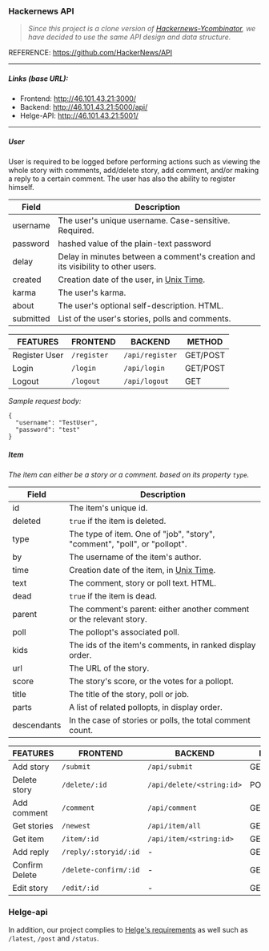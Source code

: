 ### Hackernews API
> _Since this project is a clone version of [Hackernews-Ycombinator](https://news.ycombinator.com/), we have decided to use the same API design and data structure._

REFERENCE: https://github.com/HackerNews/API

---

##### _Links (base URL):_
* Frontend: http://46.101.43.21:3000/
* Backend: http://46.101.43.21:5000/api/
* Helge-API: http://46.101.43.21:5001/

---
##### User
User is required to be logged before performing actions such as viewing the whole story with comments, add/delete story, add comment, and/or making a reply to a certain comment. The user has also the ability to register himself.

Field | Description
------|------------
username | The user's unique username. Case-sensitive. Required.
password | hashed value of the plain-text password
delay | Delay in minutes between a comment's creation and its visibility to other users.
created | Creation date of the user, in [Unix Time](http://en.wikipedia.org/wiki/Unix_time).
karma | The user's karma.
about | The user's optional self-description. HTML.
submitted | List of the user's stories, polls and comments.

FEATURES | FRONTEND | BACKEND | METHOD
-------|----------|-------- | ------------
Register User | `/register` | `/api/register` | GET/POST
Login | `/login` | `/api/login` | GET/POST
Logout | `/logout` | `/api/logout` | GET

_Sample request body:_
```
{
  "username": "TestUser",
  "password": "test"
}
```
##### Item

_The item can either be a story or a comment. based on its property `type`._

Field | Description
------|------------
id | The item's unique id.
deleted | `true` if the item is deleted.
type | The type of item. One of "job", "story", "comment", "poll", or "pollopt".
by | The username of the item's author.
time | Creation date of the item, in [Unix Time](http://en.wikipedia.org/wiki/Unix_time).
text | The comment, story or poll text. HTML.
dead | `true` if the item is dead.
parent | The comment's parent: either another comment or the relevant story.
poll | The pollopt's associated poll.
kids | The ids of the item's comments, in ranked display order.
url | The URL of the story.
score | The story's score, or the votes for a pollopt.
title | The title of the story, poll or job.
parts | A list of related pollopts, in display order.
descendants | In the case of stories or polls, the total comment count.

FEATURES | FRONTEND | BACKEND | METHOD
-------|----------|----------- | ---------------
Add story | `/submit` | `/api/submit` | GET/POST
Delete story | `/delete/:id` | `/api/delete/<string:id>` | POST/DELETE
Add comment | `/comment` | `/api/comment` | GET/POST
Get stories | `/newest` | `/api/item/all` | GET
Get item | `/item/:id` | `/api/item/<string:id>` | GET
Add reply | `/reply/:storyid/:id` | - | GET
Confirm Delete | `/delete-confirm/:id` | - | GET
Edit story  | `/edit/:id` | - | GET/POST

### Helge-api
In addition, our project complies to [Helge's requirements](https://github.com/cph-cs241/soft2018fall-lsd-teaching-material/blob/master/assignments/03-Minimum_Requirements_and_API_Description.md) as well such as `/latest`, `/post` and `/status`.
